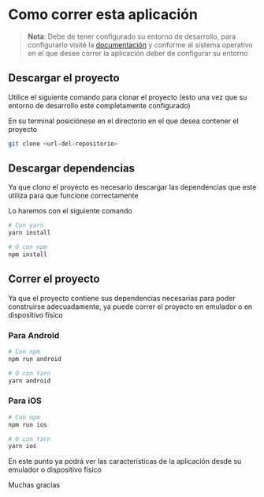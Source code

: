 # Como correr esta aplicación

> **Nota**: Debe de tener configurado su entorno de desarrollo, para configurarlo visité la [documentación](https://reactnative.dev/docs/environment-setup) y conforme al sistema operativo en el que desee correr la aplicación deber de configurar su entorno

## Descargar el proyecto

Utilice el siguiente comando para clonar el proyecto (esto una vez que su entorno de desarrollo este completamente configurado)

En su terminal posiciónese en el directorio en el que desea contener el proyecto

```bash
git clone <url-del-repositorio>
```

## Descargar dependencias

Ya que clono el proyecto es necesario descargar las dependencias que este utiliza para que funcione correctamente

Lo haremos con el siguiente comando

```bash
# Con yarn
yarn install

# O con npm
npm install
```

## Correr el proyecto

Ya que el proyecto contiene sus dependencias necesarias para poder construirse adecuadamente, ya puede correr el proyecto en emulador o en dispositivo físico

### Para Android

```bash
# Con npm
npm run android

# O con Yarn
yarn android
```

### Para iOS

```bash
# Con npm
npm run ios

# O con Yarn
yarn ios
```

En este punto ya podrá ver las características de la aplicación desde su emulador o dispositivo físico

Muchas gracias
